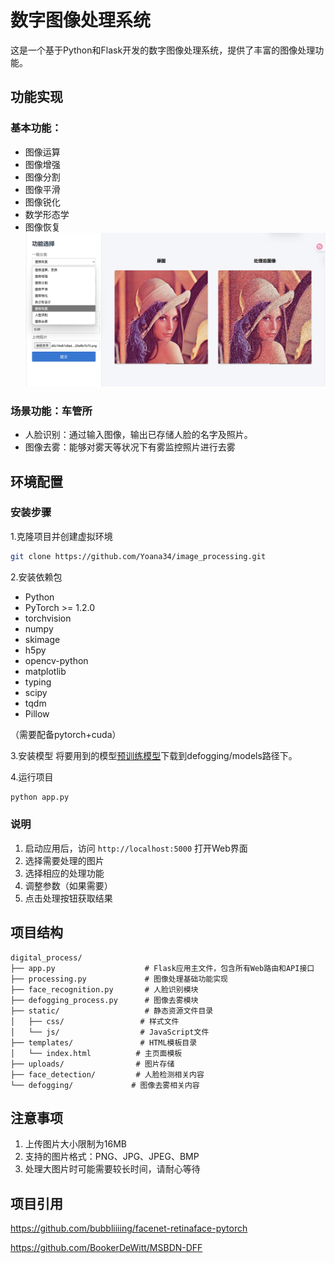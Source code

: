 # 数字图像处理系统

这是一个基于Python和Flask开发的数字图像处理系统，提供了丰富的图像处理功能。

## 功能实现
### 基本功能：
- 图像运算
- 图像增强
- 图像分割
- 图像平滑
- 图像锐化
- 数学形态学
- 图像恢复
![image1](https://github.com/Yoana34/image_processing/blob/main/images/0436d8aaf492ed7ba2e902cf6c81d07.png)
### 场景功能：车管所
- 人脸识别：通过输入图像，输出已存储人脸的名字及照片。
- 图像去雾：能够对雾天等状况下有雾监控照片进行去雾

## 环境配置

### 安装步骤
1.克隆项目并创建虚拟环境
```bash
git clone https://github.com/Yoana34/image_processing.git
```

2.安装依赖包
* Python 
* PyTorch >= 1.2.0
* torchvision
* numpy
* skimage
* h5py
* opencv-python
* matplotlib
* typing
* scipy
* tqdm
* Pillow

（需要配备pytorch+cuda）

3.安装模型
将要用到的模型[预训练模型](https://drive.google.com/open?id=1da13IOlJ3FQfH6Duj_u1exmZzgXPaYXe)下载到defogging/models路径下。

4.运行项目
```bash
python app.py
```

### 说明

1. 启动应用后，访问 `http://localhost:5000` 打开Web界面
2. 选择需要处理的图片
3. 选择相应的处理功能
4. 调整参数（如果需要）
5. 点击处理按钮获取结果

## 项目结构

```
digital_process/
├── app.py                    # Flask应用主文件，包含所有Web路由和API接口
├── processing.py             # 图像处理基础功能实现
├── face_recognition.py       # 人脸识别模块
├── defogging_process.py      # 图像去雾模块
├── static/                   # 静态资源文件目录
│   ├── css/                 # 样式文件
│   └── js/                  # JavaScript文件
├── templates/               # HTML模板目录
│   └── index.html          # 主页面模板
├── uploads/                # 图片存储
├── face_detection/         # 人脸检测相关内容
└── defogging/             # 图像去雾相关内容

```

## 注意事项
1. 上传图片大小限制为16MB
2. 支持的图片格式：PNG、JPG、JPEG、BMP
3. 处理大图片时可能需要较长时间，请耐心等待

## 项目引用
https://github.com/bubbliiiing/facenet-retinaface-pytorch

https://github.com/BookerDeWitt/MSBDN-DFF
